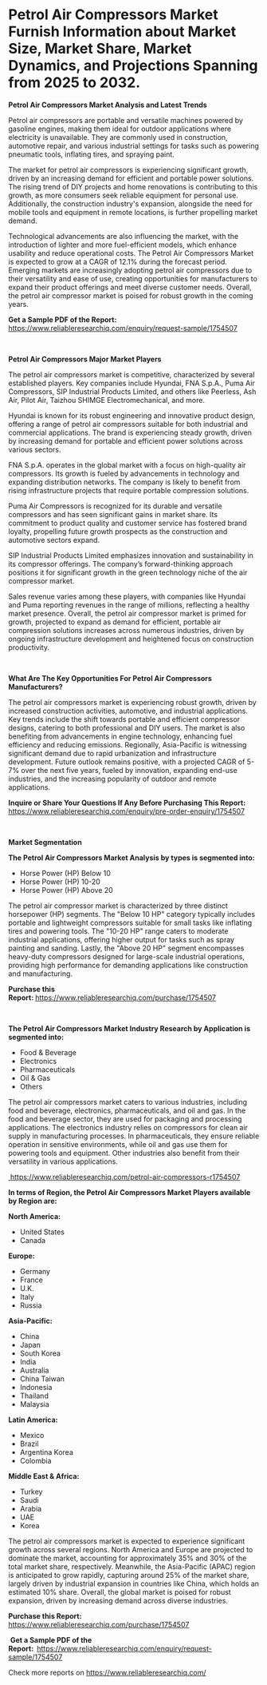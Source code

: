 <p><h1>Petrol Air Compressors Market Furnish Information about Market Size, Market Share, Market Dynamics, and Projections Spanning from 2025 to 2032.</h1></p><p><strong>Petrol Air Compressors Market Analysis and Latest Trends</strong></p>
<p><p>Petrol air compressors are portable and versatile machines powered by gasoline engines, making them ideal for outdoor applications where electricity is unavailable. They are commonly used in construction, automotive repair, and various industrial settings for tasks such as powering pneumatic tools, inflating tires, and spraying paint.</p><p>The market for petrol air compressors is experiencing significant growth, driven by an increasing demand for efficient and portable power solutions. The rising trend of DIY projects and home renovations is contributing to this growth, as more consumers seek reliable equipment for personal use. Additionally, the construction industry's expansion, alongside the need for mobile tools and equipment in remote locations, is further propelling market demand.</p><p>Technological advancements are also influencing the market, with the introduction of lighter and more fuel-efficient models, which enhance usability and reduce operational costs. The Petrol Air Compressors Market is expected to grow at a CAGR of 12.1% during the forecast period. Emerging markets are increasingly adopting petrol air compressors due to their versatility and ease of use, creating opportunities for manufacturers to expand their product offerings and meet diverse customer needs. Overall, the petrol air compressor market is poised for robust growth in the coming years.</p></p>
<p><strong>Get a Sample PDF of the Report:&nbsp;</strong> <a href="https://www.reliableresearchiq.com/enquiry/request-sample/1754507?utm_campaign=2444&utm_medium=2&utm_source=Github&utm_content=ia&utm_term=18022025&utm_id=petrol-air-compressors">https://www.reliableresearchiq.com/enquiry/request-sample/1754507</a></p>
<p>&nbsp;</p>
<p><strong>Petrol Air Compressors Major Market Players</strong></p>
<p><p>The petrol air compressors market is competitive, characterized by several established players. Key companies include Hyundai, FNA S.p.A., Puma Air Compressors, SIP Industrial Products Limited, and others like Peerless, Ash Air, Pilot Air, Taizhou SHIMGE Electromechanical, and more. </p><p>Hyundai is known for its robust engineering and innovative product design, offering a range of petrol air compressors suitable for both industrial and commercial applications. The brand is experiencing steady growth, driven by increasing demand for portable and efficient power solutions across various sectors.</p><p>FNA S.p.A. operates in the global market with a focus on high-quality air compressors. Its growth is fueled by advancements in technology and expanding distribution networks. The company is likely to benefit from rising infrastructure projects that require portable compression solutions.</p><p>Puma Air Compressors is recognized for its durable and versatile compressors and has seen significant gains in market share. Its commitment to product quality and customer service has fostered brand loyalty, propelling future growth prospects as the construction and automotive sectors expand.</p><p>SIP Industrial Products Limited emphasizes innovation and sustainability in its compressor offerings. The company’s forward-thinking approach positions it for significant growth in the green technology niche of the air compressor market.</p><p>Sales revenue varies among these players, with companies like Hyundai and Puma reporting revenues in the range of millions, reflecting a healthy market presence. Overall, the petrol air compressor market is primed for growth, projected to expand as demand for efficient, portable air compression solutions increases across numerous industries, driven by ongoing infrastructure development and heightened focus on construction productivity.</p></p>
<p>&nbsp;</p>
<p><strong>What Are The Key Opportunities For Petrol Air Compressors Manufacturers?</strong></p>
<p><p>The petrol air compressors market is experiencing robust growth, driven by increased construction activities, automotive, and industrial applications. Key trends include the shift towards portable and efficient compressor designs, catering to both professional and DIY users. The market is also benefiting from advancements in engine technology, enhancing fuel efficiency and reducing emissions. Regionally, Asia-Pacific is witnessing significant demand due to rapid urbanization and infrastructure development. Future outlook remains positive, with a projected CAGR of 5-7% over the next five years, fueled by innovation, expanding end-use industries, and the increasing popularity of outdoor and remote applications.</p></p>
<p><strong>Inquire or Share Your Questions If Any Before Purchasing This Report:</strong> <a href="https://www.reliableresearchiq.com/enquiry/pre-order-enquiry/1754507?utm_campaign=2444&utm_medium=2&utm_source=Github&utm_content=ia&utm_term=18022025&utm_id=petrol-air-compressors">https://www.reliableresearchiq.com/enquiry/pre-order-enquiry/1754507</a></p>
<p>&nbsp;</p>
<p><strong>Market Segmentation</strong></p>
<p><strong>The Petrol Air Compressors Market Analysis by types is segmented into:</strong></p>
<p><ul><li>Horse Power (HP) Below 10</li><li>Horse Power (HP) 10-20</li><li>Horse Power (HP) Above 20</li></ul></p>
<p><p>The petrol air compressor market is characterized by three distinct horsepower (HP) segments. The "Below 10 HP" category typically includes portable and lightweight compressors suitable for small tasks like inflating tires and powering tools. The "10-20 HP" range caters to moderate industrial applications, offering higher output for tasks such as spray painting and sanding. Lastly, the "Above 20 HP" segment encompasses heavy-duty compressors designed for large-scale industrial operations, providing high performance for demanding applications like construction and manufacturing.</p></p>
<p><strong>Purchase this Report:&nbsp;</strong><a href="https://www.reliableresearchiq.com/purchase/1754507?utm_campaign=2444&utm_medium=2&utm_source=Github&utm_content=ia&utm_term=18022025&utm_id=petrol-air-compressors">https://www.reliableresearchiq.com/purchase/1754507</a></p>
<p>&nbsp;</p>
<p><strong>The Petrol Air Compressors Market Industry Research by Application is segmented into:</strong></p>
<p><ul><li>Food & Beverage</li><li>Electronics</li><li>Pharmaceuticals</li><li>Oil & Gas</li><li>Others</li></ul></p>
<p><p>The petrol air compressors market caters to various industries, including food and beverage, electronics, pharmaceuticals, and oil and gas. In the food and beverage sector, they are used for packaging and processing applications. The electronics industry relies on compressors for clean air supply in manufacturing processes. In pharmaceuticals, they ensure reliable operation in sensitive environments, while oil and gas use them for powering tools and equipment. Other industries also benefit from their versatility in various applications.</p></p>
<p><a href="https://www.reliableresearchiq.com/petrol-air-compressors-r1754507?utm_campaign=2444&utm_medium=2&utm_source=Github&utm_content=ia&utm_term=18022025&utm_id=petrol-air-compressors">&nbsp;https://www.reliableresearchiq.com/petrol-air-compressors-r1754507</a></p>
<p><strong>In terms of Region, the Petrol Air Compressors Market Players available by Region are:</strong></p>
<p>
    <p> <strong> North America: </strong>
        <ul>
            <li>United States</li>
            <li>Canada</li>
        </ul>
        </p> 
    <p> <strong> Europe: </strong>
        <ul>
            <li>Germany</li>
            <li>France</li>
            <li>U.K.</li>
            <li>Italy</li>
            <li>Russia</li>
        </ul>
        </p> 
    <p> <strong> Asia-Pacific: </strong>
        <ul>
            <li>China</li>
            <li>Japan</li>
            <li>South Korea</li>
            <li>India</li>
            <li>Australia</li>
            <li>China Taiwan</li>
            <li>Indonesia</li>
            <li>Thailand</li>
            <li>Malaysia</li>
        </ul>
        </p> 
    <p> <strong> Latin America: </strong>
        <ul>
            <li>Mexico</li>
            <li>Brazil</li>
            <li>Argentina Korea</li>
            <li>Colombia</li>
        </ul>
        </p> 
    <p> <strong> Middle East & Africa: </strong>
        <ul>
            <li>Turkey</li>
            <li>Saudi</li>
            <li>Arabia</li>
            <li>UAE</li>
            <li>Korea</li>
        </ul>
    </p>
    </p>
<p><p>The petrol air compressors market is expected to experience significant growth across several regions. North America and Europe are projected to dominate the market, accounting for approximately 35% and 30% of the total market share, respectively. Meanwhile, the Asia-Pacific (APAC) region is anticipated to grow rapidly, capturing around 25% of the market share, largely driven by industrial expansion in countries like China, which holds an estimated 10% share. Overall, the global market is poised for robust expansion, driven by increasing demand across diverse industries.</p></p>
<p><strong>Purchase this Report: </strong><a href="https://www.reliableresearchiq.com/purchase/1754507?utm_campaign=2444&utm_medium=2&utm_source=Github&utm_content=ia&utm_term=18022025&utm_id=petrol-air-compressors">https://www.reliableresearchiq.com/purchase/1754507</a></p>
<p>&nbsp;<strong>Get a Sample PDF of the Report:&nbsp;&nbsp;</strong><a href="https://www.reliableresearchiq.com/enquiry/request-sample/1754507?utm_campaign=2444&utm_medium=2&utm_source=Github&utm_content=ia&utm_term=18022025&utm_id=petrol-air-compressors">https://www.reliableresearchiq.com/enquiry/request-sample/1754507</a></p>
<p><strong></strong></p>
<p>Check more reports on <a href="https://www.reliableresearchiq.com/?utm_campaign=2444&utm_medium=2&utm_source=Github&utm_content=ia&utm_term=18022025&utm_id=petrol-air-compressors">https://www.reliableresearchiq.com/</a></p>